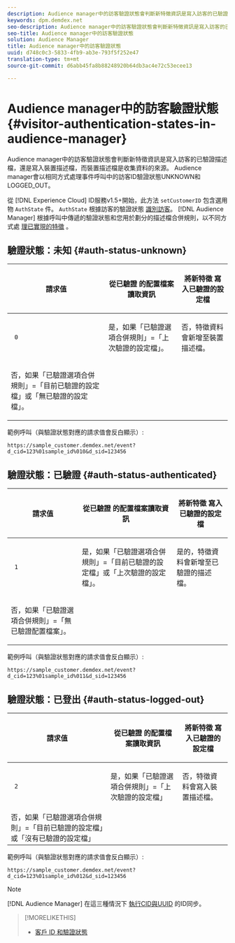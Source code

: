 ```yaml
---
description: Audience manager中的訪客驗證狀態會判斷新特徵資訊是寫入訪客的已驗證描述檔，還是寫入裝置描述檔，而裝置描述檔是收集資料的來源。 Audience manager會以相同方式處理事件呼叫中的訪客ID驗證狀態UNKNOWN和LOGGED_OUT。
keywords: dpm.demdex.net
seo-description: Audience manager中的訪客驗證狀態會判斷新特徵資訊是寫入訪客的已驗證描述檔，還是寫入裝置描述檔，而裝置描述檔是收集資料的來源。 Audience manager會以相同方式處理事件呼叫中的訪客ID驗證狀態UNKNOWN和LOGGED_OUT。
seo-title: Audience manager中的訪客驗證狀態
solution: Audience Manager
title: Audience manager中的訪客驗證狀態
uuid: d748c0c3-5833-4fb9-ab3e-793f5f252e47
translation-type: tm+mt
source-git-commit: d6abb45fa8b88248920b64db3ac4e72c53ecee13

---
```



# Audience manager中的訪客驗證狀態{#visitor-authentication-states-in-audience-manager}

Audience manager中的訪客驗證狀態會判斷新特徵資訊是寫入訪客的已驗證描述檔，還是寫入裝置描述檔，而裝置描述檔是收集資料的來源。 Audience manager會以相同方式處理事件呼叫中的訪客ID驗證狀態UNKNOWN和LOGGED_OUT。

從 [!DNL Experience Cloud] ID服務v1.5+開始，此方法 `setCustomerID` 包含選用物 `AuthState` 件。 `AuthState` 根據訪客的驗證狀態 [識別訪客](https://marketing.adobe.com/resources/help/en_US/mcvid/mcvid-authenticated-state.html)。 [!DNL Audience Manager] 根據呼叫中傳遞的驗證狀態和您用於劃分的描述檔合併規則，以不同方式處 [理已實現的特徵](../features/profile-merge-rules/merge-rules-dashboard.md) 。

## 驗證狀態：未知 {#auth-status-unknown}

<table id="table_E1EA51533FAE4BBFB338D6F6116BC1F9"> 
 <thead> 
  <tr> 
   <th colname="col1" class="entry"> <p>請求值 </p> </th> 
   <th colname="col2" class="entry"> <p> <b>從已驗證</b> 的配置檔案讀取資訊 </p> </th> 
   <th colname="col3" class="entry"> <p> <b>將新特徵</b> 寫入已驗證的設定檔 </p> </th> 
  </tr> 
 </thead>
 <tbody> 
  <tr> 
   <td colname="col1" morerows="1"> <p> <code> 0 </code> </p> </td> 
   <td colname="col2"> <p>是，如果「已驗證選項合併規則」=「上次驗證的設定檔」。 </p> </td> 
   <td colname="col3" morerows="1"> <p>否，特徵資料會新增至裝置描述檔。 </p> </td> 
  </tr> 
  <tr> 
   <td colname="col2"> <p>否，如果「已驗證選項合併規則」=「目前已驗證的設定檔」或「無已驗證的設定檔」。 </p> </td> 
  </tr> 
 </tbody> 
</table>

範例呼叫（與驗證狀態對應的請求值會反白顯示）:

`https://sample_customer.demdex.net/event?d_cid=123%01sample_id%010&d_sid=123456`

## 驗證狀態：已驗證 {#auth-status-authenticated}

<table id="table_956ABF96024744308F7773E1F96482B7"> 
 <thead> 
  <tr> 
   <th colname="col1" class="entry"> <p>請求值 </p> </th> 
   <th colname="col2" class="entry"> <p> <b>從已驗證</b> 的配置檔案讀取資訊 </p> </th> 
   <th colname="col3" class="entry"> <p> <b>將新特徵</b> 寫入已驗證的設定檔 </p> </th> 
  </tr> 
 </thead>
 <tbody> 
  <tr> 
   <td colname="col1" morerows="1"> <p> <code> 1 </code> </p> </td> 
   <td colname="col2"> <p>是，如果「已驗證選項合併規則」=「目前已驗證的設定檔」或「上次驗證的設定檔」。 </p> </td> 
   <td colname="col3" morerows="1"> <p>是的，特徵資料會新增至已驗證的描述檔。 </p> </td> 
  </tr> 
  <tr> 
   <td colname="col2"> <p>否，如果「已驗證選項合併規則」=「無已驗證配置檔案」。 </p> </td> 
  </tr> 
 </tbody> 
</table>

範例呼叫（與驗證狀態對應的請求值會反白顯示）:

`https://sample_customer.demdex.net/event?d_cid=123%01sample_id%011&d_sid=123456`

## 驗證狀態：已登出 {#auth-status-logged-out}

<table id="table_783F0CBB0431482AA49F41468FA65B19"> 
 <thead> 
  <tr> 
   <th colname="col1" class="entry"> <p>請求值 </p> </th> 
   <th colname="col2" class="entry"> <p> <b>從已驗證</b> 的配置檔案讀取資訊 </p> </th> 
   <th colname="col3" class="entry"> <p> <b>將新特徵</b> 寫入已驗證的設定檔 </p> </th> 
  </tr> 
 </thead>
 <tbody> 
  <tr> 
   <td colname="col1" morerows="1"> <p> <code> 2 </code> </p> </td> 
   <td colname="col2"> 是，如果「已驗證選項合併規則」=「上次驗證的設定檔」 </td> 
   <td colname="col3" morerows="1"> <p>否，特徵資料會寫入裝置描述檔。 </p> </td> 
  </tr> 
  <tr> 
   <td colname="col2"> 否，如果「已驗證選項合併規則」=「目前已驗證的設定檔」或「沒有已驗證的設定檔」 </td> 
  </tr> 
 </tbody> 
</table>

範例呼叫（與驗證狀態對應的請求值會反白顯示）:

`https://sample_customer.demdex.net/event?d_cid=123%01sample_id%012&d_sid=123456`

>[!NOTE]
>
>[!DNL Audience Manager] 在這三種情況下 [執行CID與UUID](../reference/ids-in-aam.md) 的ID同步。

>[!MORELIKETHIS]
>
>* [客戶 ID 和驗證狀態](https://marketing.adobe.com/resources/help/en_US/mcvid/mcvid-authenticated-state.html)

